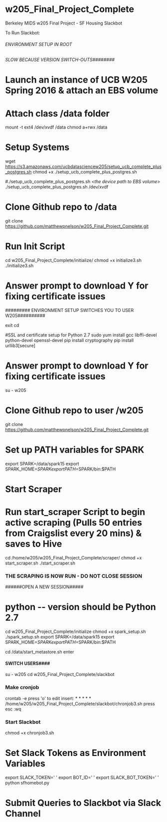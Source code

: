 # w205_Final_Project_Complete
Berkeley MIDS w205 Final Project - SF Housing Slackbot


To Run Slackbot:

###### ENVIRONMENT SETUP IN ROOT #########
###### SLOW BECAUSE VERSION SWITCH-OUTS########

# Launch an instance of UCB W205 Spring 2016 & attach an EBS volume

# Attach class /data folder
mount -t ext4 /dev/xvdf /data
chmod a+rwx /data

# Setup Systems
wget https://s3.amazonaws.com/ucbdatasciencew205/setup_ucb_complete_plus_postgres.sh
chmod +x ./setup_ucb_complete_plus_postgres.sh

#./setup_ucb_complete_plus_postgres.sh <*the device path to EBS volume*>
./setup_ucb_complete_plus_postgres.sh /dev/xvdf

# Clone Github repo to /data
git clone https://github.com/matthewpnelson/w205_Final_Project_Complete.git

# Run Init Script
cd w205_Final_Project_Complete/initialize/
chmod +x initialize3.sh
./initialize3.sh
# Answer prompt to download Y for fixing certificate issues

######### ENVIRONMENT SETUP SWITCHES YOU TO USER W205##########

exit
cd

#SSL and certificate setup for Python 2.7
sudo yum install gcc libffi-devel python-devel openssl-devel
pip install cryptography
pip install urllib3[secure]
# Answer prompt to download Y for fixing certificate issues

su - w205

# Clone Github repo to user /w205
git clone https://github.com/matthewpnelson/w205_Final_Project_Complete.git

# Set up PATH variables for SPARK
export SPARK=/data/spark15
export SPARK_HOME=$SPARK
export PATH=$SPARK/bin:$PATH

##### 
# Start Scraper
# Run start_scraper Script to begin active scraping (Pulls 50 entries from Craigslist every 20 mins) & saves to Hive
cd /home/w205/w205_Final_Project_Complete/scraper/
chmod +x start_scraper.sh
./start_scraper.sh
### THE SCRAPING IS NOW RUN - DO NOT CLOSE SESSION ###

######OPEN A NEW SESSION#####
# python -- version should be Python 2.7
cd w205_Final_Project_Complete/initialize
chmod +x spark_setup.sh
./spark_setup.sh
export SPARK=/data/spark15
export SPARK_HOME=$SPARK
export PATH=$SPARK/bin:$PATH

cd
/data/start_metastore.sh
enter


#### SWITCH USERS#### 

su - w205
cd w205_Final_Project_Complete/slackbot

### Make cronjob ###
crontab -e
press 'o' to edit
insert: * * * * * /home/w205/w205_Final_Project_Complete/slackbot/chronjob3.sh
press esc
:wq

### Start Slackbot ###
chmod +x chronjob3.sh
# Set Slack Tokens as Environment Variables 
export SLACK_TOKEN=' ' 
export BOT_ID=' ' 
export SLACK_BOT_TOKEN=' '
python sfhomebot.py

#####
# Submit Queries to Slackbot via Slack Channel



